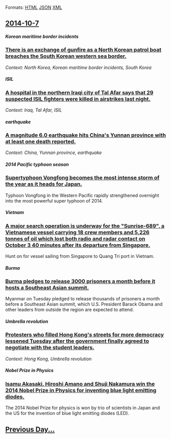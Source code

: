 
Formats: [HTML](2014/10/7/index.html)  [JSON](2014/10/7/index.json)  [XML](2014/10/7/index.xml)  

## [2014-10-7](/news/2014/10/7/index.md)

##### Korean maritime border incidents
### [There is an exchange of gunfire as a North Korean patrol boat breaches the South Korean western sea border. ](/news/2014/10/7/there-is-an-exchange-of-gunfire-as-a-north-korean-patrol-boat-breaches-the-south-korean-western-sea-border.md)
_Context: North Korea, Korean maritime border incidents, South Korea_

##### ISIL
### [A hospital in the northern Iraqi city of Tal Afar says that 29 suspected ISIL fighters were killed in airstrikes last night. ](/news/2014/10/7/a-hospital-in-the-northern-iraqi-city-of-tal-afar-says-that-29-suspected-isil-fighters-were-killed-in-airstrikes-last-night.md)
_Context: Iraq, Tal Afar, ISIL_

##### earthquake
### [A magnitude 6.0 earthquake hits China's Yunnan province with at least one death reported. ](/news/2014/10/7/a-magnitude-6-0-earthquake-hits-china-s-yunnan-province-with-at-least-one-death-reported.md)
_Context: China, Yunnan province, earthquake_

##### 2014 Pacific typhoon season
### [Supertyphoon Vongfong becomes the most intense storm of the year as it heads for Japan. ](/news/2014/10/7/supertyphoon-vongfong-becomes-the-most-intense-storm-of-the-year-as-it-heads-for-japan.md)
Typhoon Vongfong in the Western Pacific rapidly strengthened overnight into the most powerful super typhoon of 2014.

##### Vietnam
### [A major search operation is underway for the "Sunrise-689", a Vietnamese vessel carrying 18 crew members and 5,226 tonnes of oil which lost both radio and radar contact on October 3 40 minutes after its departure from Singapore. ](/news/2014/10/7/a-major-search-operation-is-underway-for-the-sunrise-689-a-vietnamese-vessel-carrying-18-crew-members-and-5-226-tonnes-of-oil-which-lost.md)
Hunt on for vessel sailing from Singapore to Quang Tri port in Vietnam.

##### Burma
### [Burma pledges to release 3000 prisoners a month before it hosts a Southeast Asian summit. ](/news/2014/10/7/burma-pledges-to-release-3000-prisoners-a-month-before-it-hosts-a-southeast-asian-summit.md)
Myanmar on Tuesday pledged to release thousands of prisoners a month before a Southeast Asian summit, which U.S. President Barack Obama and other leaders from outside the region are expected to attend.

##### Umbrella revolution
### [Protesters who filled Hong Kong's streets for more democracy lessened Tuesday after the government finally agreed to negotiate with the student leaders. ](/news/2014/10/7/protesters-who-filled-hong-kong-s-streets-for-more-democracy-lessened-tuesday-after-the-government-finally-agreed-to-negotiate-with-the-stud.md)
_Context: Hong Kong, Umbrella revolution_

##### Nobel Prize in Physics
### [Isamu Akasaki, Hiroshi Amano and Shuji Nakamura win the 2014 Nobel Prize in Physics for inventing blue light emitting diodes. ](/news/2014/10/7/isamu-akasaki-hiroshi-amano-and-shuji-nakamura-win-the-2014-nobel-prize-in-physics-for-inventing-blue-light-emitting-diodes.md)
The 2014 Nobel Prize for physics is won by trio of scientists in Japan and the US for the invention of blue light emitting diodes (LED).

## [Previous Day...](/news/2014/10/6/index.md)

